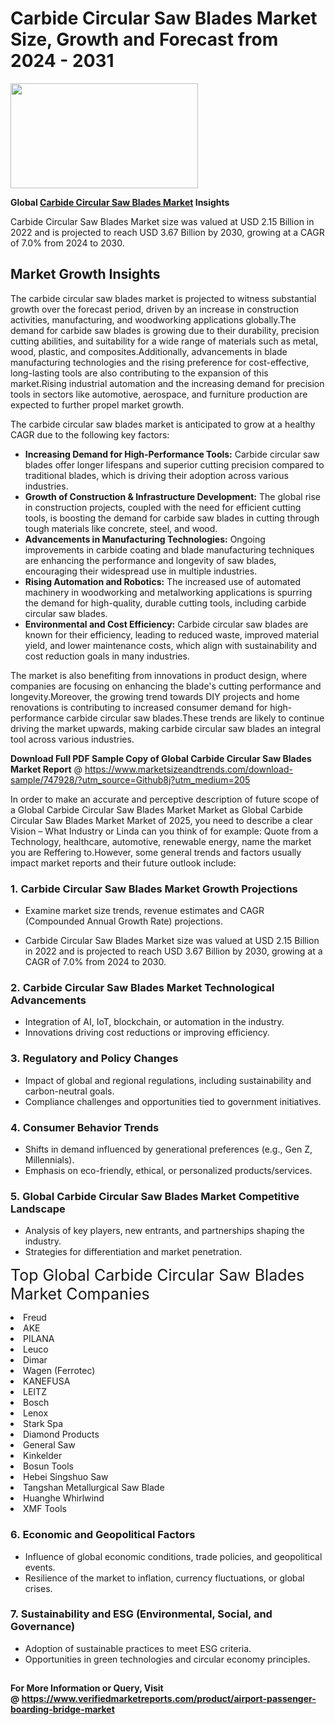 <H1>Carbide Circular Saw Blades Market Size, Growth and Forecast from 2024 - 2031</H1><img class="aligncenter size-medium wp-image-584254" src="https://thirdeyenews.in/wp-content/uploads/2024/09/Global-Market-Research-300x168.jpeg" alt="" width="300" height="168" /><p><strong>Global&nbsp;<a href="https://www.marketsizeandtrends.com/download-sample/747928/?utm_source=Github8j?utm_medium=205">Carbide Circular Saw Blades Market</a> Insights</strong></p><p>Carbide Circular Saw Blades Market size was valued at USD 2.15 Billion in 2022 and is projected to reach USD 3.67 Billion by 2030, growing at a CAGR of 7.0% from 2024 to 2030.</p><p><h2>Market Growth Insights</h2> <p>The carbide circular saw blades market is projected to witness substantial growth over the forecast period, driven by an increase in construction activities, manufacturing, and woodworking applications globally.The demand for carbide saw blades is growing due to their durability, precision cutting abilities, and suitability for a wide range of materials such as metal, wood, plastic, and composites.Additionally, advancements in blade manufacturing technologies and the rising preference for cost-effective, long-lasting tools are also contributing to the expansion of this market.Rising industrial automation and the increasing demand for precision tools in sectors like automotive, aerospace, and furniture production are expected to further propel market growth.</p> <p>The carbide circular saw blades market is anticipated to grow at a healthy CAGR due to the following key factors:</p> <ul> <li><strong>Increasing Demand for High-Performance Tools:</strong> Carbide circular saw blades offer longer lifespans and superior cutting precision compared to traditional blades, which is driving their adoption across various industries.</li> <li><strong>Growth of Construction & Infrastructure Development:</strong> The global rise in construction projects, coupled with the need for efficient cutting tools, is boosting the demand for carbide saw blades in cutting through tough materials like concrete, steel, and wood.</li> <li><strong>Advancements in Manufacturing Technologies:</strong> Ongoing improvements in carbide coating and blade manufacturing techniques are enhancing the performance and longevity of saw blades, encouraging their widespread use in multiple industries.</li> <li><strong>Rising Automation and Robotics:</strong> The increased use of automated machinery in woodworking and metalworking applications is spurring the demand for high-quality, durable cutting tools, including carbide circular saw blades.</li> <li><strong>Environmental and Cost Efficiency:</strong> Carbide circular saw blades are known for their efficiency, leading to reduced waste, improved material yield, and lower maintenance costs, which align with sustainability and cost reduction goals in many industries.</li> </ul> <p>The market is also benefiting from innovations in product design, where companies are focusing on enhancing the blade's cutting performance and longevity.Moreover, the growing trend towards DIY projects and home renovations is contributing to increased consumer demand for high-performance carbide circular saw blades.These trends are likely to continue driving the market upwards, making carbide circular saw blades an integral tool across various industries.</p> <p><span class=""><strong>Download Full PDF Sample Copy of Global Carbide Circular Saw Blades Market Report</strong> @ <a href="https://www.marketsizeandtrends.com/download-sample/747928/?utm_source=Github8j?utm_medium=205" target="_blank">https://www.marketsizeandtrends.com/download-sample/747928/?utm_source=Github8j?utm_medium=205</a></span></p><p>In order to make an accurate and perceptive description of future scope of a Global&nbsp;Carbide Circular Saw Blades Market Market as Global&nbsp;Carbide Circular Saw Blades Market Market of 2025, you need to describe a clear Vision &ndash; What Industry or Linda can you think of for example: Quote from a Technology, healthcare, automotive, renewable energy, name the market you are Reffering to.However, some general trends and factors usually impact market reports and their future outlook include:</p><h3>1.&nbsp;<strong>Carbide Circular Saw Blades Market Growth Projections</strong></h3><ul><li>Examine market size trends, revenue estimates and CAGR (Compounded Annual Growth Rate) projections.</li><li><p>Carbide Circular Saw Blades Market size was valued at USD 2.15 Billion in 2022 and is projected to reach USD 3.67 Billion by 2030, growing at a CAGR of 7.0% from 2024 to 2030.</p></li></ul><h3>2.&nbsp;<strong>Carbide Circular Saw Blades Market Technological Advancements</strong></h3><ul><li>Integration of AI, IoT, blockchain, or automation in the industry.</li><li>Innovations driving cost reductions or improving efficiency.</li></ul><h3>3.&nbsp;<strong>Regulatory and Policy Changes</strong></h3><ul><li>Impact of global and regional regulations, including sustainability and carbon-neutral goals.</li><li>Compliance challenges and opportunities tied to government initiatives.</li></ul><h3>4.&nbsp;<strong>Consumer Behavior Trends</strong></h3><ul><li>Shifts in demand influenced by generational preferences (e.g., Gen Z, Millennials).</li><li>Emphasis on eco-friendly, ethical, or personalized products/services.</li></ul><h3>5.&nbsp;<strong>Global Carbide Circular Saw Blades Market Competitive Landscape</strong></h3><ul><li>Analysis of key players, new entrants, and partnerships shaping the industry.</li><li>Strategies for differentiation and market penetration.</li></ul><p data-pm-slice="1 1 []"><span style="color: inherit; font-family: inherit; font-size: 25px;">Top Global Carbide Circular Saw Blades Market Companies</span></p><div class="" data-test-id=""><p><li>Freud</li><li> AKE</li><li> PILANA</li><li> Leuco</li><li> Dimar</li><li> Wagen (Ferrotec)</li><li> KANEFUSA</li><li> LEITZ</li><li> Bosch</li><li> Lenox</li><li> Stark Spa</li><li> Diamond Products</li><li> General Saw</li><li> Kinkelder</li><li> Bosun Tools</li><li> Hebei Singshuo Saw</li><li> Tangshan Metallurgical Saw Blade</li><li> Huanghe Whirlwind</li><li> XMF Tools</li></p></div><h3>6.&nbsp;<strong>Economic and Geopolitical Factors</strong></h3><ul><li>Influence of global economic conditions, trade policies, and geopolitical events.</li><li>Resilience of the market to inflation, currency fluctuations, or global crises.</li></ul><h3>7.&nbsp;<strong>Sustainability and ESG (Environmental, Social, and Governance)</strong></h3><ul><li>Adoption of sustainable practices to meet ESG criteria.</li><li>Opportunities in green technologies and circular economy principles.</li></ul><h2><strong style="font-size: 14px;">For More Information or Query, Visit @&nbsp;</strong><a style="background-color: #ffffff; font-size: 14px;" href="https://www.marketsizeandtrends.com/report/carbide-circular-saw-blades-market/" target="_blank">https://www.verifiedmarketreports.com/product/airport-passenger-boarding-bridge-market</a></h2>